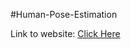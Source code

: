 #Human-Pose-Estimation

Link to website: <a href="https://santriptmehta.me/Human-Pose-Estimation/" target="_blank" title="AA06">Click Here</a> 
